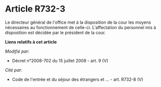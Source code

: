 # Article R732-3

Le directeur général de l'office met à la disposition de la cour les moyens nécessaires au fonctionnement de celle-ci.
L'affectation du personnel mis à disposition est décidée par le président de la cour.

**Liens relatifs à cet article**

_Modifié par_:

  - Décret n°2008-702 du 15 juillet 2008 - art. 9 (V)

_Cité par_:

  - Code de l'entrée et du séjour des étrangers et ... - art. R732-8 (V)
